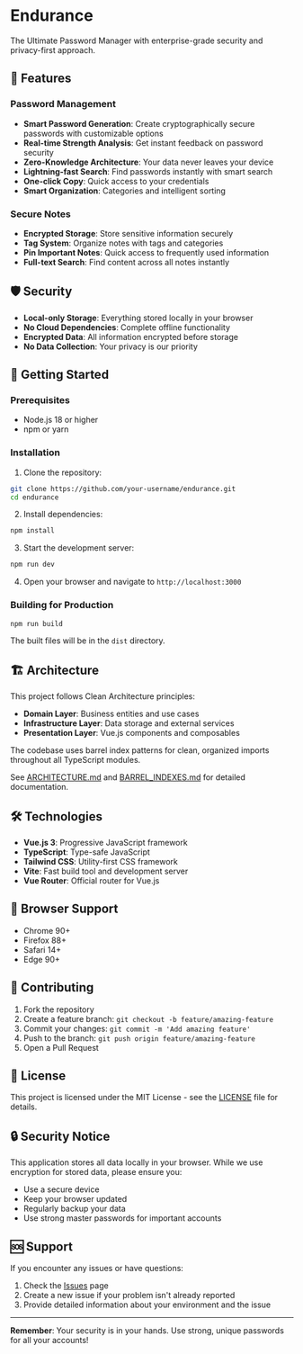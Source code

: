 # Endurance

The Ultimate Password Manager with enterprise-grade security and privacy-first approach.

## 🔐 Features

### Password Management

- **Smart Password Generation**: Create cryptographically secure passwords with customizable options
- **Real-time Strength Analysis**: Get instant feedback on password security
- **Zero-Knowledge Architecture**: Your data never leaves your device
- **Lightning-fast Search**: Find passwords instantly with smart search
- **One-click Copy**: Quick access to your credentials
- **Smart Organization**: Categories and intelligent sorting

### Secure Notes

- **Encrypted Storage**: Store sensitive information securely
- **Tag System**: Organize notes with tags and categories
- **Pin Important Notes**: Quick access to frequently used information
- **Full-text Search**: Find content across all notes instantly

## 🛡️ Security

- **Local-only Storage**: Everything stored locally in your browser
- **No Cloud Dependencies**: Complete offline functionality
- **Encrypted Data**: All information encrypted before storage
- **No Data Collection**: Your privacy is our priority

## 🚀 Getting Started

### Prerequisites

- Node.js 18 or higher
- npm or yarn

### Installation

1. Clone the repository:

```bash
git clone https://github.com/your-username/endurance.git
cd endurance
```

2. Install dependencies:

```bash
npm install
```

3. Start the development server:

```bash
npm run dev
```

4. Open your browser and navigate to `http://localhost:3000`

### Building for Production

```bash
npm run build
```

The built files will be in the `dist` directory.

## 🏗️ Architecture

This project follows Clean Architecture principles:

- **Domain Layer**: Business entities and use cases
- **Infrastructure Layer**: Data storage and external services
- **Presentation Layer**: Vue.js components and composables

The codebase uses barrel index patterns for clean, organized imports throughout all TypeScript modules.

See [ARCHITECTURE.md](./ARCHITECTURE.md) and [BARREL_INDEXES.md](./BARREL_INDEXES.md) for detailed documentation.

## 🛠️ Technologies

- **Vue.js 3**: Progressive JavaScript framework
- **TypeScript**: Type-safe JavaScript
- **Tailwind CSS**: Utility-first CSS framework
- **Vite**: Fast build tool and development server
- **Vue Router**: Official router for Vue.js

## 📱 Browser Support

- Chrome 90+
- Firefox 88+
- Safari 14+
- Edge 90+

## 🤝 Contributing

1. Fork the repository
2. Create a feature branch: `git checkout -b feature/amazing-feature`
3. Commit your changes: `git commit -m 'Add amazing feature'`
4. Push to the branch: `git push origin feature/amazing-feature`
5. Open a Pull Request

## 📄 License

This project is licensed under the MIT License - see the [LICENSE](LICENSE) file for details.

## 🔒 Security Notice

This application stores all data locally in your browser. While we use encryption for stored data, please ensure you:

- Use a secure device
- Keep your browser updated
- Regularly backup your data
- Use strong master passwords for important accounts

## 🆘 Support

If you encounter any issues or have questions:

1. Check the [Issues](https://github.com/your-username/endurance/issues) page
2. Create a new issue if your problem isn't already reported
3. Provide detailed information about your environment and the issue

---

**Remember**: Your security is in your hands. Use strong, unique passwords for all your accounts!
